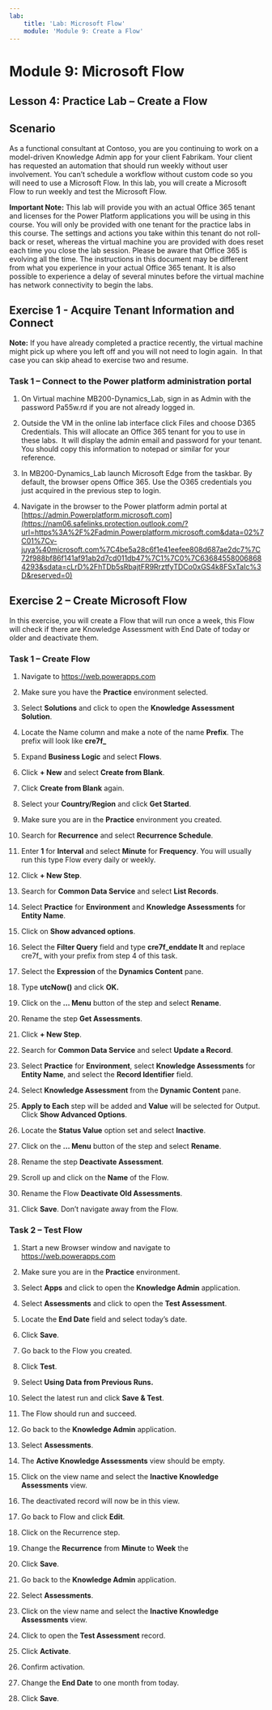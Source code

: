 ```yaml
---
lab:
    title: 'Lab: Microsoft Flow'
    module: 'Module 9: Create a Flow'
---
```


Module 9: Microsoft Flow
========================

## Lesson 4: Practice Lab – Create a Flow

Scenario
--------

As a functional consultant at Contoso, you are you continuing to work on a
model-driven Knowledge Admin app for your client Fabrikam. Your client has
requested an automation that should run weekly without user involvement. You
can’t schedule a workflow without custom code so you will need to use a
Microsoft Flow. In this lab, you will create a Microsoft Flow to run weekly and
test the Microsoft Flow.

**Important Note:** This lab will provide you with an actual Office 365 tenant
and licenses for the Power Platform applications you will be using in this
course. You will only be provided with one tenant for the practice labs in this
course. The settings and actions you take within this tenant do not roll-back or
reset, whereas the virtual machine you are provided with does reset each time
you close the lab session. Please be aware that Office 365 is evolving all the time. The
instructions in this document may be different from what you experience in your
actual Office 365 tenant. It is also possible to experience a delay of several
minutes before the virtual machine has network connectivity to begin the labs.

Exercise 1 - Acquire Tenant Information and Connect
---------------------------------------------------

**Note:** If you have already completed a practice recently, the virtual machine
might pick up where you left off and you will not need to login again.  In that
case you can skip ahead to exercise two and resume.

### Task 1 – Connect to the Power platform administration portal

1.  On Virtual machine MB200-Dynamics_Lab, sign in as Admin with the password
    Pa55w.rd if you are not already logged in.

2.  Outside the VM in the online lab interface click Files and choose D365
    Credentials. This will allocate an Office 365 tenant for you to use in these
    labs.  It will display the admin email and password for your tenant.  You
    should copy this information to notepad or similar for your reference.

3.  In MB200-Dynamics_Lab launch Microsoft Edge from the taskbar. By default,
    the browser opens Office 365. Use the O365 credentials you just acquired in
    the previous step to login.

4.  Navigate in the browser to the Power platform admin portal at
    [https://admin.Powerplatform.microsoft.com](https://nam06.safelinks.protection.outlook.com/?url=https%3A%2F%2Fadmin.Powerplatform.microsoft.com&data=02%7C01%7Cv-juya%40microsoft.com%7C4be5a28c6f1e41eefee808d687ae2dc7%7C72f988bf86f141af91ab2d7cd011db47%7C1%7C0%7C636845580068684293&sdata=cLrD%2FhTDb5sRbajtFR9RrztfyTDCo0xGS4k8FSxTaIc%3D&reserved=0)

Exercise 2 – Create Microsoft Flow 
-----------------------------------

In this exercise, you will create a Flow that will run once a week, this Flow
will check if there are Knowledge Assessment with End Date of today or older and
deactivate them.

### Task 1 – Create Flow

1.  Navigate to <https://web.powerapps.com>

2.  Make sure you have the **Practice** environment selected.

3.  Select **Solutions** and click to open the **Knowledge Assessment
    Solution**.

4.  Locate the Name column and make a note of the name **Prefix**. The prefix
    will look like **cre7f\_**

5.  Expand **Business Logic** and select **Flows**.

6.  Click **+ New** and select **Create from Blank**.

7.  Click **Create from Blank** again.

8.  Select your **Country/Region** and click **Get Started**.

9.  Make sure you are in the **Practice** environment you created.

10. Search for **Recurrence** and select **Recurrence Schedule**.

11. Enter **1** for **Interval** and select **Minute** for **Frequency**. You
    will usually run this type Flow every daily or weekly.

12. Click **+ New Step**.

13. Search for **Common Data Service** and select **List Records**.

14. Select **Practice** for **Environment** and **Knowledge Assessments** for
    **Entity Name**.

15. Click on **Show advanced options**.

16. Select the **Filter Query** field and type **cre7f_enddate lt** and replace
    cre7f\_ with your prefix from step 4 of this task.

17. Select the **Expression** of the **Dynamics Content** pane.

18. Type **utcNow()** and click **OK.**

19. Click on the **… Menu** button of the step and select **Rename**.

20. Rename the step **Get Assessments**.

21. Click **+ New Step**.

22. Search for **Common Data Service** and select **Update a Record**.

23. Select **Practice** for **Environment**, select **Knowledge Assessments**
    for **Entity Name**, and select the **Record Identifier** field.

24. Select **Knowledge Assessment** from the **Dynamic Content** pane.

25. **Apply to Each** step will be added and **Value** will be selected for
    Output. Click **Show Advanced Options**.

26. Locate the **Status Value** option set and select **Inactive**.

27. Click on the **… Menu** button of the step and select **Rename**.

28. Rename the step **Deactivate Assessment**.

29. Scroll up and click on the **Name** of the Flow.

30. Rename the Flow **Deactivate Old Assessments**.

31. Click **Save**. Don’t navigate away from the Flow.

### Task 2 – Test Flow

1.  Start a new Browser window and navigate to <https://web.powerapps.com>

2.  Make sure you are in the **Practice** environment.

3.  Select **Apps** and click to open the **Knowledge Admin** application.

4.  Select **Assessments** and click to open the **Test Assessment**.

5.  Locate the **End Date** field and select today’s date.

6.  Click **Save**.

7.  Go back to the Flow you created.

8.  Click **Test**.

9.  Select **Using Data from Previous Runs.**

10. Select the latest run and click **Save & Test**.

11. The Flow should run and succeed.

12. Go back to the **Knowledge Admin** application.

13. Select **Assessments**.

14. The **Active Knowledge Assessments** view should be empty.

15. Click on the view name and select the **Inactive Knowledge Assessments**
    view.

16. The deactivated record will now be in this view.

17. Go back to Flow and click **Edit**.

18. Click on the Recurrence step.

19. Change the **Recurrence** from **Minute** to **Week** the

20. Click **Save**.

21. Go back to the **Knowledge Admin** application.

22. Select **Assessments**.

23. Click on the view name and select the **Inactive Knowledge Assessments**
    view.

24. Click to open the **Test Assessment** record.

25. Click **Activate**.

26. Confirm activation.

27. Change the **End Date** to one month from today.

28. Click **Save**.
